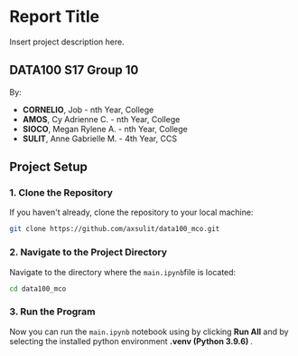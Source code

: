 # Report Title
Insert project description here.

## DATA100 S17 Group 10
By:
- <b>CORNELIO</b>, Job - nth Year, College<br>
- <b>AMOS</b>, Cy Adrienne C. - nth Year, College<br>
- <b>SIOCO</b>, Megan Rylene A. - nth Year, College<br> 
- <b>SULIT</b>, Anne Gabrielle M. - 4th Year, CCS

## Project Setup

### 1. Clone the Repository
If you haven't already, clone the repository to your local machine:
```sh
git clone https://github.com/axsulit/data100_mco.git
```

### 2. Navigate to the Project Directory
Navigate to the directory where the `main.ipynb`file is located:
```sh
cd data100_mco
```

### 3. Run the Program
Now you can run the `main.ipynb` notebook using by clicking <b>Run All</b> and by selecting the installed python environment <b> .venv (Python 3.9.6) </b>.